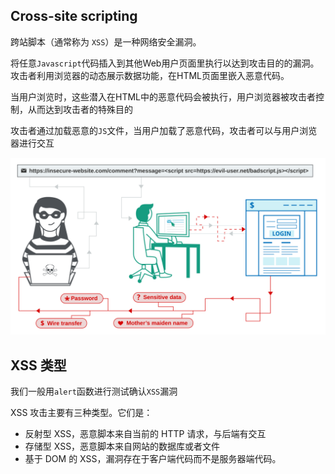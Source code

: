 ## Cross-site scripting

跨站脚本（通常称为  `XSS`）是一种网络安全漏洞。

将任意`Javascript`代码插⼊到其他Web用户页面⾥执行以达到攻击目的的漏洞。攻击者利用浏览器的动态展示数据功能，在HTML页面⾥嵌⼊恶意代码。

当用户浏览时，这些潜⼊在HTML中的恶意代码会被执行，用户浏览器被攻击者控制，从而达到攻击者的特殊目的

攻击者通过加载恶意的`JS`文件，当用户加载了恶意代码，攻击者可以与用户浏览器进行交互

![cross-site-scripting](./img/cross-site-scripting.svg)

## XSS 类型

我们一般用`alert`函数进行测试确认`XSS`漏洞

XSS 攻击主要有三种类型。它们是：

- 反射型 XSS，恶意脚本来自当前的 HTTP 请求，与后端有交互
- 存储型 XSS，恶意脚本来自网站的数据库或者文件
- 基于 DOM 的 XSS，漏洞存在于客户端代码而不是服务器端代码。

